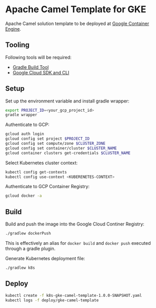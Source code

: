 # Apache Camel Template for GKE

Apache Camel solution template to be deployed at [Google Container Engine](https://cloud.google.com/container-engine/).

## Tooling

Following tools will be required:

* [Gradle Build Tool](https://gradle.org/install/)
* [Google Cloud SDK and CLI](https://cloud.google.com/sdk/downloads)




## Setup

Set up the environment variable and install gradle wrapper:

```bash
export PROJECT_ID=<your_gcp_project_id>
gradle wrapper
```



Authenticate to GCP:

```bash
gcloud auth login
gcloud config set project $PROJECT_ID
gcloud config set compute/zone $CLUSTER_ZONE
gcloud config set container/cluster $CLUSTER_NAME
gcloud container clusters get-credentials $CLUSTER_NAME
```



Select Kubernetes cluster context:

```bash
kubectl config get-contexts
kubectl config use-context <KUBERENETES-CONTEXT>
```



Authenticate to GCP Container Registry:

```bash
gcloud docker -a
```



## Build

Build and push the image into the Google Cloud Continer Registry:

```bash
./gradlew dockerPush
```

This is effectively an alias for `docker build` and `docker push` executed through a gradle plugin.

Generate Kubernetes deployment file:

```bash
./gradlew k8s
```



## Deploy

```bash
kubectl create -f k8s-gke-camel-template-1.0.0-SNAPSHOT.yaml
kubectl logs -f deploy/gke-camel-template
```


